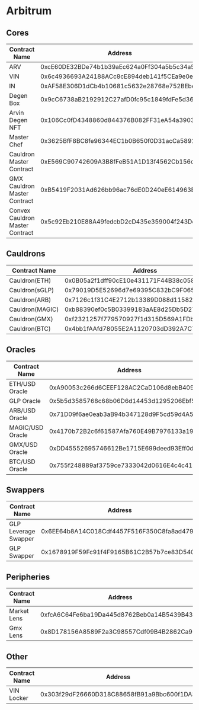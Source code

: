 # Arbitrum

## Cores

| Contract Name                   | Address                                    | Description |
| ------------------------------- | ------------------------------------------ | ----------- |
| ARV                             | 0xcE60DE32BDe74b1b39aEc624a0Ff304a5b5c34a5 | -           |
| VIN                             | 0x6c4936693A24188ACc8cE894deb141f5CEa9e0e9 | -           |
| IN                              | 0xAF58E306D1dCb4b10681c5632e28768e752BEbe8 | -           |
| Degen Box                       | 0x9cC6738aB2192912C27afD0fc95c1849fdFe5d36 | -           |
| Arvin Degen NFT                 | 0x106Cc0fD4348860d844376B082FF31eA54a39034 | -           |
| Master Chef                     | 0x3625BfF8BC8fe96344EC1b0B650f0D31acCa5891 | -           |
| Cauldron Master Contract        | 0xE569C90742609A3B8fFeB51A1D13f4562Cb156c7 | -           |
| GMX Cauldron Master Contract    | 0xB5419F2031Ad626bb96ac76dE0D240eE614963E8 | -           |
| Convex Cauldron Master Contract | 0x5c92Eb210E88A49fedcbD2cD435e359004f243Dd | -           |

## Cauldrons

| Contract Name   | Address                                    | Description |
| --------------- | ------------------------------------------ | ----------- |
| Cauldron(ETH)   | 0x0B05a2f1dff90cE10e431171F44B38c058B2e46C | -           |
| Cauldron(sGLP)  | 0x79019D5E52696d7e69395C832bC9F065DF774d12 | -           |
| Cauldron(ARB)   | 0x7126c1f31C4E2712b13389D088d115821092c83B | -           |
| Cauldron(MAGIC) | 0xb88390ef0c5B03399183aAE8d25Db5D27a158e66 | -           |
| Cauldron(GMX)   | 0xf2321257f779570927f1d315D569A1FDb7A5aeDF | -           |
| Cauldron(BTC)   | 0x4bb1fAAfd78055E2A1120703dD392A7C7FeAd173 | -           |

## Oracles

| Contract Name    | Address                                    | Description |
| ---------------- | ------------------------------------------ | ----------- |
| ETH/USD Oracle   | 0xA90053c266d6CEEF128AC2CaD106d8ebB4095049 | -           |
| GLP Oracle       | 0x5b5d3585768c68b06D6d14453d1295206Ebf5102 | -           |
| ARB/USD Oracle   | 0x71D09f6ae0eab3aB94b347128d9F5cd59d4A5577 | -           |
| MAGIC/USD Oracle | 0x4170b72B2c6f61587Afa760E49B7976133a1918E | -           |
| GMX/USD Oracle   | 0xDD45552695746612Be1715E699deed93Eff0d5b8 | -           |
| BTC/USD Oracle   | 0x755f248889af3759ce7333042d0616E4c4c415dD | -           |

## Swappers

| Contract Name        | Address                                    | Description |
| -------------------- | ------------------------------------------ | ----------- |
| GLP Leverage Swapper | 0x6EE64b8A14C018Cdf4457F516F350C8fa8ad4790 | IN -> Token |
| GLP Swapper          | 0x1678919F59Fc91f4F9165B61C2B57b7ce83D5408 | Token -> IN |

## Peripheries

| Contract Name | Address                                    | Description |
| ------------- | ------------------------------------------ | ----------- |
| Market Lens   | 0xfcA6C64Fe6ba19Da445d8762Beb0a14B5439B434 | -           |
| Gmx Lens      | 0x8D178156A8589F2a3C98557Cdf09B4B2862Ca986 | -           |

## Other

| Contract Name | Address                                    | Description |
| ------------- | ------------------------------------------ | ----------- |
| VIN Locker    | 0x303f29dF26660D318C88658fB91a9Bbc600f1DA3 | -           |
